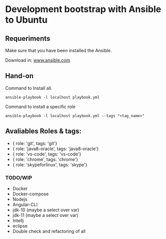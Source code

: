 # Development bootstrap with Ansible to Ubuntu

## Requeriments

Make sure that you have been installed the Ansible.

Download in: www.ansible.com

## Hand-on

Command to Install all.

`
    ansible-playbook -l localhost playbook.yml
`

Command to install a specific role

`
    ansible-playbook -l localhost playbook.yml --tags "<tag_name>"
`

## Avaliables Roles & tags:

- { role: 'git', tags: 'git'}
- { role: 'java8-oracle', tags: 'java8-oracle'}
- { role: 'vs-code', tags: 'vs-code'}
- { role: 'chrome', tags: 'chrome'}
- { role: 'skypeforlinux', tags: 'skype'}

### TODO/WIP

- Docker
- Docker-compose
- Nodejs
- Angular-CLI
- jdk-10 (maybe a select over var)
- jdk-11 (maybe a select over var)
- Intellj
- eclipse
- Double check and refactoring of all